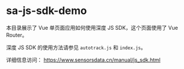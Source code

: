 # sa-js-sdk-demo

本目录展示了 Vue 单页面应用如何使用深度 JS SDK，这个页面使用了 Vue Router。

深度 JS SDK 的使用方法请参见 `autotrack.js` 和 `index.js`。


详细信息访问：
https://www.sensorsdata.cn/manual/js_sdk.html